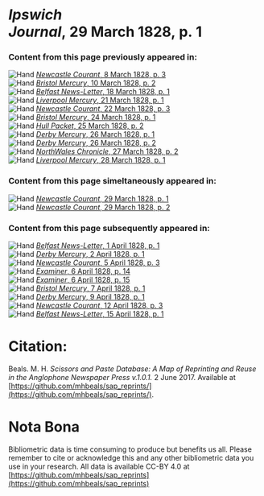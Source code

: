 # *Ipswich Journal*, 29 March 1828, p. 1  
  
### Content from this page previously appeared in:  
![Hand](http://scissorsandpaste.net/wp-content/uploads/2017/06/smallhandpointer.png) [*Newcastle Courant*, 8 March 1828, p. 3](https://mhbeals.github.io/sap_html/Newcastle-Courant/Newcastle-Courant-8-March-1828-p-3)  
![Hand](http://scissorsandpaste.net/wp-content/uploads/2017/06/smallhandpointer.png) [*Bristol Mercury*, 10 March 1828, p. 2](https://mhbeals.github.io/sap_html/Bristol-Mercury/Bristol-Mercury-10-March-1828-p-2)  
![Hand](http://scissorsandpaste.net/wp-content/uploads/2017/06/smallhandpointer.png) [*Belfast News-Letter*, 18 March 1828, p. 1](https://mhbeals.github.io/sap_html/Belfast-News-Letter/Belfast-News-Letter-18-March-1828-p-1)  
![Hand](http://scissorsandpaste.net/wp-content/uploads/2017/06/smallhandpointer.png) [*Liverpool Mercury*, 21 March 1828, p. 1](https://mhbeals.github.io/sap_html/Liverpool-Mercury/Liverpool-Mercury-21-March-1828-p-1)  
![Hand](http://scissorsandpaste.net/wp-content/uploads/2017/06/smallhandpointer.png) [*Newcastle Courant*, 22 March 1828, p. 3](https://mhbeals.github.io/sap_html/Newcastle-Courant/Newcastle-Courant-22-March-1828-p-3)  
![Hand](http://scissorsandpaste.net/wp-content/uploads/2017/06/smallhandpointer.png) [*Bristol Mercury*, 24 March 1828, p. 1](https://mhbeals.github.io/sap_html/Bristol-Mercury/Bristol-Mercury-24-March-1828-p-1)  
![Hand](http://scissorsandpaste.net/wp-content/uploads/2017/06/smallhandpointer.png) [*Hull Packet*, 25 March 1828, p. 2](https://mhbeals.github.io/sap_html/Hull-Packet/Hull-Packet-25-March-1828-p-2)  
![Hand](http://scissorsandpaste.net/wp-content/uploads/2017/06/smallhandpointer.png) [*Derby Mercury*, 26 March 1828, p. 1](https://mhbeals.github.io/sap_html/Derby-Mercury/Derby-Mercury-26-March-1828-p-1)  
![Hand](http://scissorsandpaste.net/wp-content/uploads/2017/06/smallhandpointer.png) [*Derby Mercury*, 26 March 1828, p. 2](https://mhbeals.github.io/sap_html/Derby-Mercury/Derby-Mercury-26-March-1828-p-2)  
![Hand](http://scissorsandpaste.net/wp-content/uploads/2017/06/smallhandpointer.png) [*NorthWales Chronicle*, 27 March 1828, p. 2](https://mhbeals.github.io/sap_html/NorthWales-Chronicle/NorthWales-Chronicle-27-March-1828-p-2)  
![Hand](http://scissorsandpaste.net/wp-content/uploads/2017/06/smallhandpointer.png) [*Liverpool Mercury*, 28 March 1828, p. 1](https://mhbeals.github.io/sap_html/Liverpool-Mercury/Liverpool-Mercury-28-March-1828-p-1)  
  
### Content from this page simeltaneously appeared in:  
![Hand](http://scissorsandpaste.net/wp-content/uploads/2017/06/smallhandpointer.png) [*Newcastle Courant*, 29 March 1828, p. 1](https://mhbeals.github.io/sap_html/Newcastle-Courant/Newcastle-Courant-29-March-1828-p-1)  
![Hand](http://scissorsandpaste.net/wp-content/uploads/2017/06/smallhandpointer.png) [*Newcastle Courant*, 29 March 1828, p. 2](https://mhbeals.github.io/sap_html/Newcastle-Courant/Newcastle-Courant-29-March-1828-p-2)  
  
### Content from this page subsequently appeared in:  
![Hand](http://scissorsandpaste.net/wp-content/uploads/2017/06/smallhandpointer.png) [*Belfast News-Letter*, 1 April 1828, p. 1](https://mhbeals.github.io/sap_html/Belfast-News-Letter/Belfast-News-Letter-1-April-1828-p-1)  
![Hand](http://scissorsandpaste.net/wp-content/uploads/2017/06/smallhandpointer.png) [*Derby Mercury*, 2 April 1828, p. 1](https://mhbeals.github.io/sap_html/Derby-Mercury/Derby-Mercury-2-April-1828-p-1)  
![Hand](http://scissorsandpaste.net/wp-content/uploads/2017/06/smallhandpointer.png) [*Newcastle Courant*, 5 April 1828, p. 3](https://mhbeals.github.io/sap_html/Newcastle-Courant/Newcastle-Courant-5-April-1828-p-3)  
![Hand](http://scissorsandpaste.net/wp-content/uploads/2017/06/smallhandpointer.png) [*Examiner*, 6 April 1828, p. 14](https://mhbeals.github.io/sap_html/Examiner/Examiner-6-April-1828-p-14)  
![Hand](http://scissorsandpaste.net/wp-content/uploads/2017/06/smallhandpointer.png) [*Examiner*, 6 April 1828, p. 15](https://mhbeals.github.io/sap_html/Examiner/Examiner-6-April-1828-p-15)  
![Hand](http://scissorsandpaste.net/wp-content/uploads/2017/06/smallhandpointer.png) [*Bristol Mercury*, 7 April 1828, p. 1](https://mhbeals.github.io/sap_html/Bristol-Mercury/Bristol-Mercury-7-April-1828-p-1)  
![Hand](http://scissorsandpaste.net/wp-content/uploads/2017/06/smallhandpointer.png) [*Derby Mercury*, 9 April 1828, p. 1](https://mhbeals.github.io/sap_html/Derby-Mercury/Derby-Mercury-9-April-1828-p-1)  
![Hand](http://scissorsandpaste.net/wp-content/uploads/2017/06/smallhandpointer.png) [*Newcastle Courant*, 12 April 1828, p. 3](https://mhbeals.github.io/sap_html/Newcastle-Courant/Newcastle-Courant-12-April-1828-p-3)  
![Hand](http://scissorsandpaste.net/wp-content/uploads/2017/06/smallhandpointer.png) [*Belfast News-Letter*, 15 April 1828, p. 1](https://mhbeals.github.io/sap_html/Belfast-News-Letter/Belfast-News-Letter-15-April-1828-p-1)  


# Citation: 

Beals. M. H. *Scissors and Paste Database: A Map of Reprinting and Reuse in the Anglophone Newspaper Press v.1.0.1.* 2 June 2017. Available at [https://github.com/mhbeals/sap_reprints/](https://github.com/mhbeals/sap_reprints/). 

# Nota Bona

Bibliometric data is time consuming to produce but benefits us all. Please remember to cite or acknowledge this and any other bibliometric data you use in your research. All data is available CC-BY 4.0 at [https://github.com/mhbeals/sap_reprints](https://github.com/mhbeals/sap_reprints)